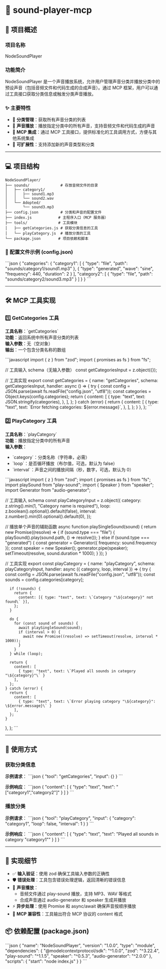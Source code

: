 # 🎵 sound-player-mcp

## 📖 项目概述

### 项目名称
NodeSoundPlayer

### 功能简介
NodeSoundPlayer 是一个声音播放系统，允许用户管理声音分类并播放分类中的预设声音（包括音频文件和代码生成的合成声音）。通过 MCP 框架，用户可以通过工具接口获取分类信息或触发分类声音播放。

### ✨ 主要特性
- 📁 **分类管理**：获取所有声音分类的列表
- 🎵 **声音播放**：播放指定分类中的所有声音，支持音频文件和代码生成的声音
- 🔌 **MCP 集成**：通过 MCP 工具接口，提供标准化的工具调用方式，方便与其他系统集成
- 🚀 **可扩展性**：支持添加新的声音类型和分类

---

## 💻 项目结构

```
NodeSoundPlayer/
├── sounds/              # 存放音频文件的目录
│   ├── category1/
│   │   ├── sound1.mp3
│   │   └── sound2.wav
│   └── Adopted/
│       └── sound3.mp3
├── config.json          # 分类和声音的配置文件
├── index.js            # 主程序入口（MCP 服务器）
├── tools/              # 工具模块
│   ├── getCategories.js # 获取分类信息的工具
│   └── playCategory.js  # 播放分类的工具
└── package.json        # 项目依赖和脚本
```

### 📝 配置文件示例 (config.json)

\`\`\`json
{
  "categories": {
    "category1": [
      { "type": "file", "path": "sounds/category1/sound1.mp3" },
      { "type": "generated", "wave": "sine", "frequency": 440, "duration": 2 }
    ],
    "category2": [
      { "type": "file", "path": "sounds/category2/sound3.mp3" }
    ]
  }
}
\`\`\`

---

## 🛠️ MCP 工具实现

### 1️⃣ GetCategories 工具

**工具名称**：\`getCategories\`  
**功能**：返回系统中所有声音分类的列表  
**输入参数**：无（空对象）  
**输出**：一个包含分类名称的数组

\`\`\`javascript
import { z } from "zod";
import { promises as fs } from "fs";

// 工具输入 schema（无输入参数）
const getCategoriesInput = z.object({});

// 工具实现
export const getCategories = {
  name: "getCategories",
  schema: getCategoriesInput,
  handler: async () => {
    try {
      const config = JSON.parse(await fs.readFile("config.json", "utf8"));
      const categories = Object.keys(config.categories);
      return {
        content: [
          {
            type: "text",
            text: JSON.stringify(categories),
          },
        ],
      };
    } catch (error) {
      return {
        content: [
          {
            type: "text",
            text: \`Error fetching categories: \${error.message}\`,
          },
        ],
      };
    }
  },
};
\`\`\`

### 2️⃣ PlayCategory 工具

**工具名称**：\`playCategory\`  
**功能**：播放指定分类中的所有声音  
**输入参数**：
- \`category\`：分类名称（字符串，必需）
- \`loop\`：是否循环播放（布尔值，可选，默认为 false）
- \`interval\`：声音之间的播放间隔（秒，数字，可选，默认为 0）

\`\`\`javascript
import { z } from "zod";
import { promises as fs } from "fs";
import playSound from "play-sound";
import { Speaker } from "speaker";
import Generator from "audio-generator";

// 工具输入 schema
const playCategoryInput = z.object({
  category: z.string().min(1, "Category name is required"),
  loop: z.boolean().optional().default(false),
  interval: z.number().min(0).optional().default(0),
});

// 播放单个声音的辅助函数
async function playSingleSound(sound) {
  return new Promise((resolve) => {
    if (sound.type === "file") {
      playSound().play(sound.path, () => resolve());
    } else if (sound.type === "generated") {
      const generator = Generator({ frequency: sound.frequency });
      const speaker = new Speaker();
      generator.pipe(speaker);
      setTimeout(resolve, sound.duration * 1000);
    }
  });
}

// 工具实现
export const playCategory = {
  name: "playCategory",
  schema: playCategoryInput,
  handler: async ({ category, loop, interval }) => {
    try {
      const config = JSON.parse(await fs.readFile("config.json", "utf8"));
      const sounds = config.categories[category];

      if (!sounds) {
        return {
          content: [{ type: "text", text: \`Category "\${category}" not found\` }],
        };
      }

      do {
        for (const sound of sounds) {
          await playSingleSound(sound);
          if (interval > 0) {
            await new Promise((resolve) => setTimeout(resolve, interval * 1000));
          }
        }
      } while (loop);

      return {
        content: [
          { type: "text", text: \`Played all sounds in category "\${category}"\` }
        ],
      };
    } catch (error) {
      return {
        content: [
          { type: "text", text: \`Error playing category "\${category}": \${error.message}\` }
        ],
      };
    }
  },
};
\`\`\`

---

## 🚀 使用方式

### 获取分类信息

**示例请求**：
\`\`\`json
{
  "tool": "getCategories",
  "input": {}
}
\`\`\`

**示例响应**：
\`\`\`json
{
  "content": [
    {
      "type": "text",
      "text": "[\"category1\",\"category2\"]"
    }
  ]
}
\`\`\`

### 播放分类

**示例请求**：
\`\`\`json
{
  "tool": "playCategory",
  "input": {
    "category": "category1",
    "loop": false,
    "interval": 1
  }
}
\`\`\`

**示例响应**：
\`\`\`json
{
  "content": [
    {
      "type": "text",
      "text": "Played all sounds in category \"category1\""
    }
  ]
}
\`\`\`

---

## 🔧 实现细节

- ✅ **输入验证**：使用 zod 确保工具输入参数的正确性
- 🛡️ **错误处理**：工具包含错误处理逻辑，返回清晰的错误信息
- 🎵 **声音播放**：
  - 音频文件通过 play-sound 播放，支持 MP3、WAV 等格式
  - 合成声音通过 audio-generator 和 speaker 生成并播放
- ⚡ **异步处理**：使用 Promise 和 async/await 确保声音按顺序播放
- 🔌 **MCP 兼容性**：工具输出符合 MCP 协议的 content 格式

## 📦 依赖配置 (package.json)

\`\`\`json
{
  "name": "NodeSoundPlayer",
  "version": "1.0.0",
  "type": "module",
  "dependencies": {
    "@modelcontextprotocol/sdk": "^1.0.0",
    "zod": "^3.22.4",
    "play-sound": "^1.1.5",
    "speaker": "^0.5.3",
    "audio-generator": "^2.0.0"
  },
  "scripts": {
    "start": "node index.js"
  }
}
\`\`\`


